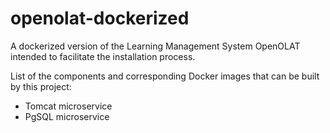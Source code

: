 # openolat-dockerized

A dockerized version of the Learning Management System OpenOLAT intended to facilitate the installation process.

List of the components and corresponding Docker images that can be built by this project:
- Tomcat microservice
- PgSQL microservice
